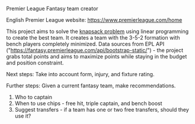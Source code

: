 Premier League Fantasy team creator

English Premier League website: https://www.premierleague.com/home

This project aims to solve the [knapsack problem](https://developers.google.com/optimization/pack/knapsack#:~:text=In%20the%20knapsack%20problem%2C%20you,can't%20pack%20them%20all.) using linear programming to create the best team. 
It creates a team with the 3-5-2 formation with bench players completely minimized. 
Data sources from EPL API ("https://fantasy.premierleague.com/api/bootstrap-static/") - the project grabs total points and aims to maximize points while staying in the budget and position constraint.

Next steps:
Take into account form, injury, and fixture rating.

Further steps:
Given a current fantasy team, make recommendations. 
1) Who to captain
2) When to use chips - free hit, triple captain, and bench boost
3) Suggest transfers - if a team has one or two free transfers, should they use it?
